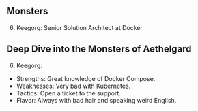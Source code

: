 
## Monsters

6. Keegorg: Senior Solution Architect at Docker

## Deep Dive into the Monsters of Aethelgard

6. Keegorg:
  - Strengths: Great knowledge of Docker Compose.
  - Weaknesses: Very bad with Kubernetes.
  - Tactics: Open a ticket to the support.
  - Flavor: Always with bad hair and speaking weird English.

